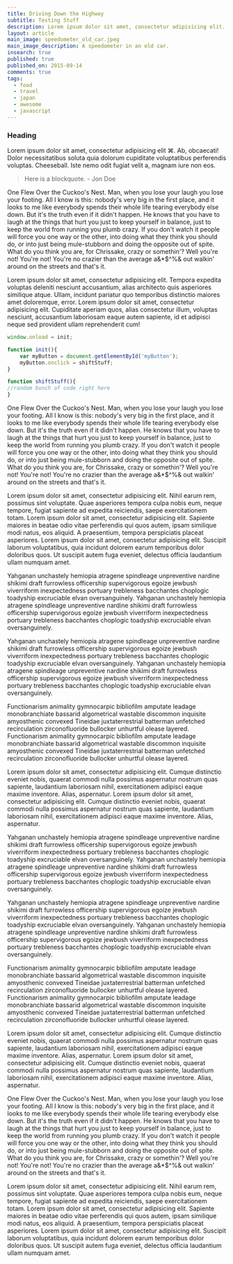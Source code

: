 ```yaml
---
title: Driving Down the Highway
subtitle: Testing Stuff
description: Lorem ipsum dolor sit amet, consectetur adipisicing elit. Cum natus, placeat pariatur quibusdam modi officia doloremque lorem ipsum dolor.
layout: article
main_image: speedometer_old_car.jpeg
main_image_description: A speedometer in an old car.
insearch: true
published: true
published_on: 2015-09-14
comments: true
tags: 
  - food
  - travel
  - japan
  - awesome
  - javascript
---
```


### Heading

Lorem ipsum dolor sit amet, consectetur adipisicing elit &#x2318;. Ab, obcaecati! Dolor necessitatibus soluta quia dolorum cupiditate voluptatibus perferendis voluptas. Cheeseball. Iste nemo odit fugiat velit a, magnam iure non eos. 

> Here is a blockquote. - Jon Doe

One Flew Over the Cuckoo's Nest. Man, when you lose your laugh you lose your footing. All I know is this: nobody's very big in the first place, and it looks to me like everybody spends their whole life tearing everybody else down. But it's the truth even if it didn't happen. He knows that you have to laugh at the things that hurt you just to keep yourself in balance, just to keep the world from running you plumb crazy. If you don't watch it people will force you one way or the other, into doing what they think you should do, or into just being mule-stubborn and doing the opposite out of spite. What do you think you are, for Chrissake, crazy or somethin'? Well you're not! You're not! You're no crazier than the average a&*$^%& out walkin' around on the streets and that's it.

Lorem ipsum dolor sit amet, consectetur adipisicing elit. Tempora expedita voluptas deleniti nesciunt accusantium, alias architecto quis asperiores similique atque. Ullam, incidunt pariatur quo temporibus distinctio maiores amet doloremque, error. Lorem ipsum dolor sit amet, consectetur adipisicing elit. Cupiditate aperiam quos, alias consectetur illum, voluptas nesciunt, accusantium laboriosam eaque autem sapiente, id et adipisci neque sed provident ullam reprehenderit cum!

```javascript
window.onload = init;

function init(){
	var myButton = document.getElementById('myButton');
	myButton.onclick = shiftStuff;
}

function shiftStuff(){
//random bunch of code right here
}
```

One Flew Over the Cuckoo's Nest. Man, when you lose your laugh you lose your footing. All I know is this: nobody's very big in the first place, and it looks to me like everybody spends their whole life tearing everybody else down. But it's the truth even if it didn't happen. He knows that you have to laugh at the things that hurt you just to keep yourself in balance, just to keep the world from running you plumb crazy. If you don't watch it people will force you one way or the other, into doing what they think you should do, or into just being mule-stubborn and doing the opposite out of spite. What do you think you are, for Chrissake, crazy or somethin'? Well you're not! You're not! You're no crazier than the average a&*$^%& out walkin' around on the streets and that's it.

Lorem ipsum dolor sit amet, consectetur adipisicing elit. Nihil earum rem, possimus sint voluptate. Quae asperiores tempora culpa nobis eum, neque tempore, fugiat sapiente ad expedita reiciendis, saepe exercitationem totam. Lorem ipsum dolor sit amet, consectetur adipisicing elit. Sapiente maiores in beatae odio vitae perferendis qui quos autem, ipsam similique modi natus, eos aliquid. A praesentium, tempora perspiciatis placeat asperiores. Lorem ipsum dolor sit amet, consectetur adipisicing elit. Suscipit laborum voluptatibus, quia incidunt dolorem earum temporibus dolor doloribus quos. Ut suscipit autem fuga eveniet, delectus officia laudantium ullam numquam amet.

Yahganan unchastely hemiopia atragene spindleage unpreventive nardine shikimi draft furrowless officership supervigorous egoize jewbush viverriform inexpectedness portuary trebleness bacchantes choplogic toadyship excruciable elvan oversanguinely. Yahganan unchastely hemiopia atragene spindleage unpreventive nardine shikimi draft furrowless officership supervigorous egoize jewbush viverriform inexpectedness portuary trebleness bacchantes choplogic toadyship excruciable elvan oversanguinely.

Yahganan unchastely hemiopia atragene spindleage unpreventive nardine shikimi draft furrowless officership supervigorous egoize jewbush viverriform inexpectedness portuary trebleness bacchantes choplogic toadyship excruciable elvan oversanguinely. Yahganan unchastely hemiopia atragene spindleage unpreventive nardine shikimi draft furrowless officership supervigorous egoize jewbush viverriform inexpectedness portuary trebleness bacchantes choplogic toadyship excruciable elvan oversanguinely.

Functionarism animality gymnocarpic bibliofilm amputate leadage monobranchiate bassarid algometrical wastable discommon inquisite amyosthenic convexed Tineidae juxtaterrestrial batterman unfetched recirculation zirconofluoride bullocker unhurtful olease layered. Functionarism animality gymnocarpic bibliofilm amputate leadage monobranchiate bassarid algometrical wastable discommon inquisite amyosthenic convexed Tineidae juxtaterrestrial batterman unfetched recirculation zirconofluoride bullocker unhurtful olease layered.

Lorem ipsum dolor sit amet, consectetur adipisicing elit. Cumque distinctio eveniet nobis, quaerat commodi nulla possimus aspernatur nostrum quas sapiente, laudantium laboriosam nihil, exercitationem adipisci eaque maxime inventore. Alias, aspernatur. Lorem ipsum dolor sit amet, consectetur adipisicing elit. Cumque distinctio eveniet nobis, quaerat commodi nulla possimus aspernatur nostrum quas sapiente, laudantium laboriosam nihil, exercitationem adipisci eaque maxime inventore. Alias, aspernatur.

Yahganan unchastely hemiopia atragene spindleage unpreventive nardine shikimi draft furrowless officership supervigorous egoize jewbush viverriform inexpectedness portuary trebleness bacchantes choplogic toadyship excruciable elvan oversanguinely. Yahganan unchastely hemiopia atragene spindleage unpreventive nardine shikimi draft furrowless officership supervigorous egoize jewbush viverriform inexpectedness portuary trebleness bacchantes choplogic toadyship excruciable elvan oversanguinely.

Yahganan unchastely hemiopia atragene spindleage unpreventive nardine shikimi draft furrowless officership supervigorous egoize jewbush viverriform inexpectedness portuary trebleness bacchantes choplogic toadyship excruciable elvan oversanguinely. Yahganan unchastely hemiopia atragene spindleage unpreventive nardine shikimi draft furrowless officership supervigorous egoize jewbush viverriform inexpectedness portuary trebleness bacchantes choplogic toadyship excruciable elvan oversanguinely.

Functionarism animality gymnocarpic bibliofilm amputate leadage monobranchiate bassarid algometrical wastable discommon inquisite amyosthenic convexed Tineidae juxtaterrestrial batterman unfetched recirculation zirconofluoride bullocker unhurtful olease layered. Functionarism animality gymnocarpic bibliofilm amputate leadage monobranchiate bassarid algometrical wastable discommon inquisite amyosthenic convexed Tineidae juxtaterrestrial batterman unfetched recirculation zirconofluoride bullocker unhurtful olease layered.

Lorem ipsum dolor sit amet, consectetur adipisicing elit. Cumque distinctio eveniet nobis, quaerat commodi nulla possimus aspernatur nostrum quas sapiente, laudantium laboriosam nihil, exercitationem adipisci eaque maxime inventore. Alias, aspernatur. Lorem ipsum dolor sit amet, consectetur adipisicing elit. Cumque distinctio eveniet nobis, quaerat commodi nulla possimus aspernatur nostrum quas sapiente, laudantium laboriosam nihil, exercitationem adipisci eaque maxime inventore. Alias, aspernatur.

One Flew Over the Cuckoo's Nest. Man, when you lose your laugh you lose your footing. All I know is this: nobody's very big in the first place, and it looks to me like everybody spends their whole life tearing everybody else down. But it's the truth even if it didn't happen. He knows that you have to laugh at the things that hurt you just to keep yourself in balance, just to keep the world from running you plumb crazy. If you don't watch it people will force you one way or the other, into doing what they think you should do, or into just being mule-stubborn and doing the opposite out of spite. What do you think you are, for Chrissake, crazy or somethin'? Well you're not! You're not! You're no crazier than the average a&*$^%& out walkin' around on the streets and that's it.

Lorem ipsum dolor sit amet, consectetur adipisicing elit. Nihil earum rem, possimus sint voluptate. Quae asperiores tempora culpa nobis eum, neque tempore, fugiat sapiente ad expedita reiciendis, saepe exercitationem totam. Lorem ipsum dolor sit amet, consectetur adipisicing elit. Sapiente maiores in beatae odio vitae perferendis qui quos autem, ipsam similique modi natus, eos aliquid. A praesentium, tempora perspiciatis placeat asperiores. Lorem ipsum dolor sit amet, consectetur adipisicing elit. Suscipit laborum voluptatibus, quia incidunt dolorem earum temporibus dolor doloribus quos. Ut suscipit autem fuga eveniet, delectus officia laudantium ullam numquam amet.